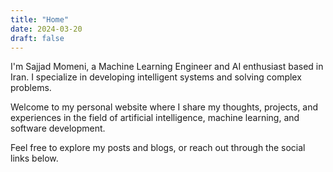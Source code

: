 ```yaml
---
title: "Home"
date: 2024-03-20
draft: false
---
```


I'm Sajjad Momeni, a Machine Learning Engineer and AI enthusiast based in Iran. I specialize in developing intelligent systems and solving complex problems.

Welcome to my personal website where I share my thoughts, projects, and experiences in the field of artificial intelligence, machine learning, and software development.

Feel free to explore my posts and blogs, or reach out through the social links below. 